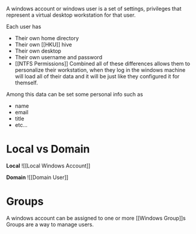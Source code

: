 A windows account or windows user is a set of settings, privileges that represent a virtual desktop workstation for that user.

Each user has
- Their own home directory
- Their own [[HKU]] hive
- Their own desktop
- Their own username and password
- [[NTFS Permissions]]
Combined all of these differences allows them to personalize their workstation, when they log in the windows machine will load all of their data and it will be just like they configured it for themself.

Among this data can be set some personal info such as
- name
- email
- title
- etc...
# Local vs Domain
**Local**
![[Local Windows Account]]

**Domain**
![[Domain User]]

# Groups
A windows account can be assigned to one or more [[Windows Group]]s
	Groups are a way to manage users.